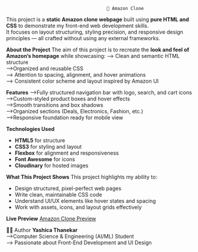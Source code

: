                                           🌟 Amazon Clone

This project is a **static Amazon clone webpage** built using **pure HTML and CSS** to demonstrate my front-end web development skills.  
It focuses on layout structuring, styling precision, and responsive design principles — all crafted without using any external frameworks.



**About the Project**
The aim of this project is to recreate the **look and feel of Amazon’s homepage** while showcasing:
--> Clean and semantic HTML structure  
-->Organized and reusable CSS  
--> Attention to spacing, alignment, and hover animations  
--> Consistent color scheme and layout inspired by Amazon UI  



**Features**
-->Fully structured navigation bar with logo, search, and cart icons  
-->Custom-styled product boxes and hover effects  
-->Smooth transitions and box shadows  
-->Organized sections (Deals, Electronics, Fashion, etc.)  
-->Responsive foundation ready for mobile view  



**Technologies Used**
- **HTML5** for structure  
- **CSS3** for styling and layout  
- **Flexbox** for alignment and responsiveness  
- **Font Awesome** for icons  
- **Cloudinary** for hosted images  



**What This Project Shows**
This project highlights my ability to:
- Design structured, pixel-perfect web pages  
- Write clean, maintainable CSS code  
- Understand UI/UX elements like hover states and spacing  
- Work with assets, icons, and layout grids effectively  


**Live Preview**
[Amazon Clone Preview](https://yashicathanekar.github.io/amazon-clone/)



👩‍💻 Author
**Yashica Thanekar**  
-->Computer Science & Engineering (AI/ML) Student  
--> Passionate about Front-End Development and UI Design  


